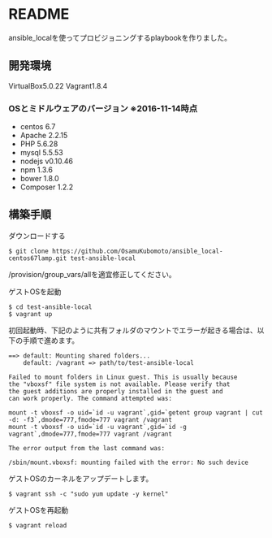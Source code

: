 # README

ansible_localを使ってプロビジョニングするplaybookを作りました。

## 開発環境

VirtualBox5.0.22
Vagrant1.8.4

### OSとミドルウェアのバージョン ※2016-11-14時点

 * centos 6.7
 * Apache 2.2.15
 * PHP 5.6.28
 * mysql 5.5.53
 * nodejs v0.10.46
 * npm 1.3.6
 * bower 1.8.0
 * Composer 1.2.2


## 構築手順

ダウンロードする

    $ git clone https://github.com/OsamuKubomoto/ansible_local-centos67lamp.git test-ansible-local

/provision/group_vars/allを適宜修正してください。

ゲストOSを起動

    $ cd test-ansible-local
    $ vagrant up

初回起動時、下記のように共有フォルダのマウントでエラーが起きる場合は、以下の手順で進めます。

    ==> default: Mounting shared folders...
        default: /vagrant => path/to/test-ansible-local
    
    Failed to mount folders in Linux guest. This is usually because
    the "vboxsf" file system is not available. Please verify that
    the guest additions are properly installed in the guest and
    can work properly. The command attempted was:
    
    mount -t vboxsf -o uid=`id -u vagrant`,gid=`getent group vagrant | cut -d: -f3`,dmode=777,fmode=777 vagrant /vagrant
    mount -t vboxsf -o uid=`id -u vagrant`,gid=`id -g vagrant`,dmode=777,fmode=777 vagrant /vagrant
    
    The error output from the last command was:
    
    /sbin/mount.vboxsf: mounting failed with the error: No such device

ゲストOSのカーネルをアップデートします。

    $ vagrant ssh -c "sudo yum update -y kernel"

ゲストOSを再起動

    $ vagrant reload


